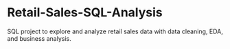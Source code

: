 # Retail-Sales-SQL-Analysis
SQL project to explore and analyze retail sales data with data cleaning, EDA, and business analysis.
